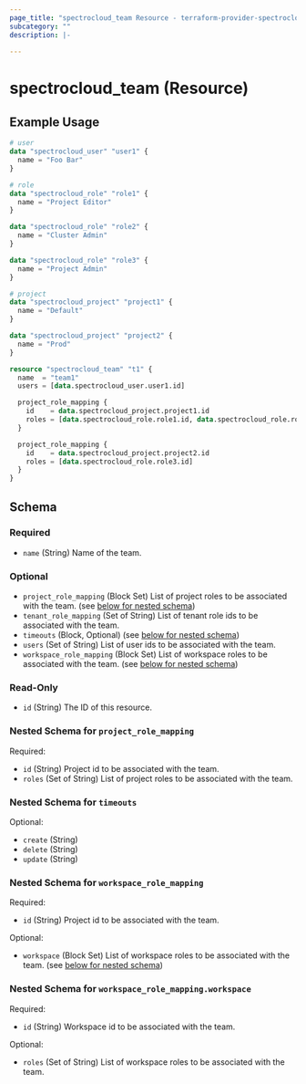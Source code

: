 ```yaml
---
page_title: "spectrocloud_team Resource - terraform-provider-spectrocloud"
subcategory: ""
description: |-
  
---
```


# spectrocloud_team (Resource)

  

## Example Usage

```terraform
# user
data "spectrocloud_user" "user1" {
  name = "Foo Bar"
}

# role
data "spectrocloud_role" "role1" {
  name = "Project Editor"
}

data "spectrocloud_role" "role2" {
  name = "Cluster Admin"
}

data "spectrocloud_role" "role3" {
  name = "Project Admin"
}

# project
data "spectrocloud_project" "project1" {
  name = "Default"
}

data "spectrocloud_project" "project2" {
  name = "Prod"
}

resource "spectrocloud_team" "t1" {
  name  = "team1"
  users = [data.spectrocloud_user.user1.id]

  project_role_mapping {
    id    = data.spectrocloud_project.project1.id
    roles = [data.spectrocloud_role.role1.id, data.spectrocloud_role.role2.id]
  }

  project_role_mapping {
    id    = data.spectrocloud_project.project2.id
    roles = [data.spectrocloud_role.role3.id]
  }
}
```


<!-- schema generated by tfplugindocs -->
## Schema

### Required

- `name` (String) Name of the team.

### Optional

- `project_role_mapping` (Block Set) List of project roles to be associated with the team. (see [below for nested schema](#nestedblock--project_role_mapping))
- `tenant_role_mapping` (Set of String) List of tenant role ids to be associated with the team.
- `timeouts` (Block, Optional) (see [below for nested schema](#nestedblock--timeouts))
- `users` (Set of String) List of user ids to be associated with the team.
- `workspace_role_mapping` (Block Set) List of workspace roles to be associated with the team. (see [below for nested schema](#nestedblock--workspace_role_mapping))

### Read-Only

- `id` (String) The ID of this resource.

<a id="nestedblock--project_role_mapping"></a>
### Nested Schema for `project_role_mapping`

Required:

- `id` (String) Project id to be associated with the team.
- `roles` (Set of String) List of project roles to be associated with the team.


<a id="nestedblock--timeouts"></a>
### Nested Schema for `timeouts`

Optional:

- `create` (String)
- `delete` (String)
- `update` (String)


<a id="nestedblock--workspace_role_mapping"></a>
### Nested Schema for `workspace_role_mapping`

Required:

- `id` (String) Project id to be associated with the team.

Optional:

- `workspace` (Block Set) List of workspace roles to be associated with the team. (see [below for nested schema](#nestedblock--workspace_role_mapping--workspace))

<a id="nestedblock--workspace_role_mapping--workspace"></a>
### Nested Schema for `workspace_role_mapping.workspace`

Required:

- `id` (String) Workspace id to be associated with the team.

Optional:

- `roles` (Set of String) List of workspace roles to be associated with the team.